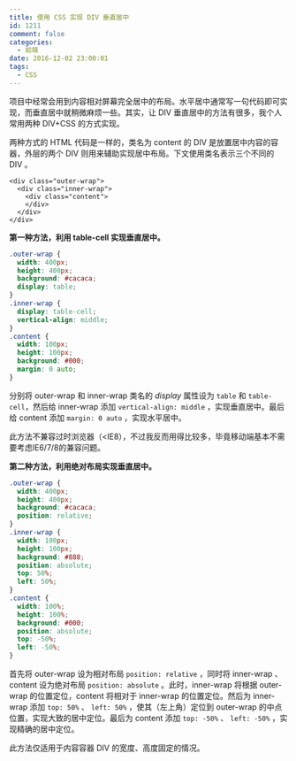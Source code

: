 ```yaml
---
title: 使用 CSS 实现 DIV 垂直居中
id: 1211
comment: false
categories:
  - 前端
date: 2016-12-02 23:08:01
tags:
  - CSS
---
```


项目中经常会用到内容相对屏幕完全居中的布局。水平居中通常写一句代码即可实现，而垂直居中就稍微麻烦一些。其实，让 DIV 垂直居中的方法有很多，我个人常用两种 DIV+CSS 的方式实现。
<!--more-->

两种方式的 HTML 代码是一样的，类名为 content 的 DIV 是放置居中内容的容器，外层的两个 DIV 则用来辅助实现居中布局。下文使用类名表示三个不同的 DIV 。

```
<div class="outer-wrap">
  <div class="inner-wrap">
    <div class="content">
    </div>
  </div>
</div>
```

**第一种方法，利用 table-cell 实现垂直居中。**

``` css
.outer-wrap {
  width: 400px;
  height: 400px;
  background: #cacaca;
  display: table;
}
.inner-wrap {
  display: table-cell;
  vertical-align: middle;
}
.content {
  width: 100px;
  height: 100px;
  background: #000;
  margin: 0 auto;
}
```

分别将 outer-wrap 和 inner-wrap 类名的 _display_ 属性设为 `table` 和 `table-cell`，然后给 inner-wrap 添加 `vertical-align: middle` ，实现垂直居中。最后给 content 添加 `margin: 0 auto` ，实现水平居中。

此方法不兼容过时浏览器（<IE8），不过我反而用得比较多，毕竟移动端基本不需要考虑IE6/7/8的兼容问题。

**第二种方法，利用绝对布局实现垂直居中。**

``` css
.outer-wrap {
  width: 400px;
  height: 400px;
  background: #cacaca;
  position: relative;
}
.inner-wrap {
  width: 100px;
  height: 100px;
  background: #888;
  position: absolute;
  top: 50%;
  left: 50%;
}
.content {
  width: 100%;
  height: 100%;
  background: #000;
  position: absolute;
  top: -50%;
  left: -50%;
}
```

首先将 outer-wrap 设为相对布局 `position: relative` ，同时将 inner-wrap 、content 设为绝对布局 `position: absolute` 。此时，inner-wrap 将根据 outer-wrap 的位置定位，content 将相对于 inner-wrap 的位置定位。然后为 inner-wrap 添加 `top: 50%` 、 `left: 50%` ，使其（左上角）定位到 outer-wrap 的中点位置，实现大致的居中定位。最后为 content 添加 `top: -50%` 、 `left: -50%` ，实现精确的居中定位。

此方法仅适用于内容容器 DIV 的宽度、高度固定的情况。